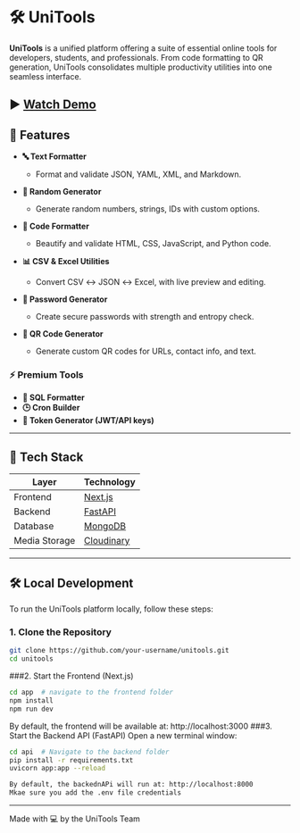 # 🛠️ UniTools

**UniTools** is a unified platform offering a suite of essential online tools for developers, students, and professionals. From code formatting to QR generation, UniTools consolidates multiple productivity utilities into one seamless interface.

▶️ **[Watch Demo](https://youtu.be/2dj5alDL5NQ)**
---

## 🚀 Features

- **🔤 Text Formatter**
  - Format and validate JSON, YAML, XML, and Markdown.

- **🎲 Random Generator**
  - Generate random numbers, strings, IDs with custom options.

- **🎨 Code Formatter**
  - Beautify and validate HTML, CSS, JavaScript, and Python code.

- **📊 CSV & Excel Utilities**
  - Convert CSV ↔ JSON ↔ Excel, with live preview and editing.

- **🔐 Password Generator**
  - Create secure passwords with strength and entropy check.

- **🔗 QR Code Generator**
  - Generate custom QR codes for URLs, contact info, and text.

### ⚡ Premium Tools
- **🧠 SQL Formatter**
- **🕒 Cron Builder**
- **🔑 Token Generator (JWT/API keys)**

---

## 🧱 Tech Stack

| Layer        | Technology        |
|--------------|------------------|
| Frontend     | [Next.js](https://nextjs.org)          |
| Backend      | [FastAPI](https://fastapi.tiangolo.com) |
| Database     | [MongoDB](https://www.mongodb.com)      |
| Media Storage| [Cloudinary](https://cloudinary.com)    |

---
## 🛠️ Local Development

To run the UniTools platform locally, follow these steps:

### 1. Clone the Repository
```bash
git clone https://github.com/your-username/unitools.git
cd unitools
```
###2. Start the Frontend (Next.js)
```bash
cd app  # navigate to the frontend folder
npm install
npm run dev
```
By default, the frontend will be available at: http://localhost:3000
###3. Start the Backend API (FastAPI)
Open a new terminal window:
```bash
cd api  # Navigate to the backend folder
pip install -r requirements.txt
uvicorn app:app --reload
```
```bash
By default, the backednAPi will run at: http://localhost:8000
Mkae sure you add the .env file credentials
```
---
Made with 💻 by the UniTools Team
